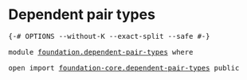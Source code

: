 # Dependent pair types

<pre class="Agda"><a id="33" class="Symbol">{-#</a> <a id="37" class="Keyword">OPTIONS</a> <a id="45" class="Pragma">--without-K</a> <a id="57" class="Pragma">--exact-split</a> <a id="71" class="Pragma">--safe</a> <a id="78" class="Symbol">#-}</a>

<a id="83" class="Keyword">module</a> <a id="90" href="foundation.dependent-pair-types.html" class="Module">foundation.dependent-pair-types</a> <a id="122" class="Keyword">where</a>

<a id="129" class="Keyword">open</a> <a id="134" class="Keyword">import</a> <a id="141" href="foundation-core.dependent-pair-types.html" class="Module">foundation-core.dependent-pair-types</a> <a id="178" class="Keyword">public</a>
</pre>